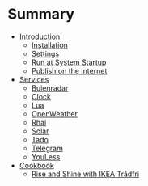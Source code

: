 # Summary

- [Introduction](introduction.md)
  - [Installation](introduction/installation.md)
  - [Settings](introduction/settings.md)
  - [Run at System Startup](introduction/run-at-system-startup.md)
  - [Publish on the Internet](introduction/publish-on-the-internet.md)
- [Services](services.md)
  - [Buienradar]()
  - [Clock]()
  - [Lua](services/lua.md)
  - [OpenWeather]()
  - [Rhai](services/rhai.md)
  - [Solar](services/solar.md)
  - [Tado](services/tado.md)
  - [Telegram]()
  - [YouLess]()
- [Cookbook]()
  - [Rise and Shine with IKEA Trådfri](cookbook/rise_and_shine.md)
